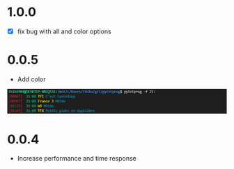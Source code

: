 # 1.0.0

- [x] fix bug with all and color options

# 0.0.5

- Add color

![color](./screenshots/color.png)

# 0.0.4

- Increase performance and time response
